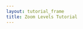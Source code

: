 ```yaml
---
layout: tutorial_frame
title: Zoom Levels Tutorial
---
```

<script>

	var map = L.map('map', {
		minZoom: 1,
		maxZoom: 1,
		dragging: false
	});

	var cartodbAttribution = '&copy; <a href="https://skpdi.mosreg.ru">СКПДИ2 ЦРЦТ</a>, &copy; <a href="https://carto.com/attribution">CARTO</a>';

	var positron = L.tileLayer('https://{s}.basemaps.cartocdn.com/light_all/{z}/{x}/{y}.png', {
		attribution: cartodbAttribution
	}).addTo(map);

	var scaleControl = L.control.scale({maxWidth: 150}).addTo(map);

	setInterval(function () {
		map.setView([0, 0], 0, {duration: 1, animate: true});
		setTimeout(function () {
			map.setView([60, 0], 0, {duration: 1, animate: true});
		}, 2000);
	}, 4000);

	map.setView([0, 0], 0);
</script>
